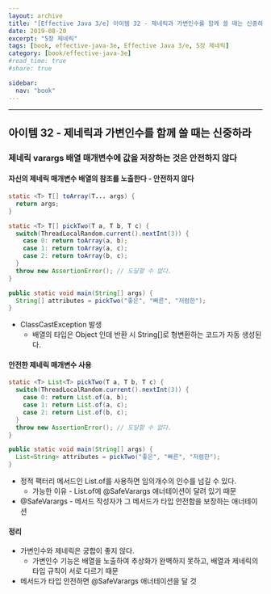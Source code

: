 ```yaml
---
layout: archive
title: "[Effective Java 3/e] 아이템 32 - 제네릭과 가변인수를 함께 쓸 때는 신중하라"
date: 2019-08-20
excerpt: "5장 제네릭"
tags: [book, effective-java-3e, Effective Java 3/e, 5장 제네릭]
category: [book/effective-java-3e]
#read_time: true
#share: true

sidebar:
  nav: "book"
---
```


* * *

## 아이템 32 - 제네릭과 가변인수를 함께 쓸 때는 신중하라

### 제네릭 varargs 배열 매개변수에 값을 저장하는 것은 안전하지 않다
  
#### 자신의 제네릭 매개변수 배열의 참조를 노출한다 - 안전하지 않다

```java
static <T> T[] toArray(T... args) {
  return args;
}

static <T> T[] pickTwo(T a, T b, T c) {
  switch(ThreadLocalRandom.current().nextInt(3)) {
    case 0: return toArray(a, b);
    case 1: return toArray(a, c);
    case 2: return toArray(b, c);
  }
  throw new AssertionError(); // 도달할 수 없다.
}

public static void main(String[] args) {
  String[] attributes = pickTwo("좋은", "빠른", "저렴한");
}
```

* ClassCastException 발생
  * 배열의 타입은 Object 인데 반환 시 String[]로 형변환하는 코드가 자동 생성된다.

#### 안전한 제네릭 매개변수 사용

```java
static <T> List<T> pickTwo(T a, T b, T c) {
  switch(ThreadLocalRandom.current().nextInt(3)) {
    case 0: return List.of(a, b);
    case 1: return List.of(a, c);
    case 2: return List.of(b, c);
  }
  throw new AssertionError(); // 도달할 수 없다.
}

public static void main(String[] args) {
  List<String> attributes = pickTwo("좋은", "빠른", "저렴한");
}
```

* 정적 팩터리 메서드인 List.of를 사용하면 임의개수의 인수를 넘길 수 있다.
  * 가능한 이유 - List.of에 @SafeVarargs 애너테이션이 달려 있기 때문
* @SafeVarargs - 메서드 작성자가 그 메서드가 타입 안전함을 보장하는 애너테이션

#### 정리

* 가변인수와 제네릭은 궁합이 좋지 않다.
  * 가변인수 기능은 배열을 노출하여 추상화가 완벽하지 못하고, 배열과 제네릭의 타입 규칙이 서로 다르기 때문
* 메서드가 타입 안전하면 @SafeVarargs 애너테이션을 달 것

